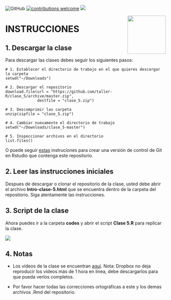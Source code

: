 ![GitHub](https://img.shields.io/github/license/taller-R/clase_5) [![contributions welcome](https://img.shields.io/badge/contributions-welcome-brightgreen.svg?style=flat)](https://github.com/taller-R/clase_5/issues) ![](https://img.shields.io/github/followers/taller-R?style=social)

<img src="https://avatars0.githubusercontent.com/u/69440432?s=400&u=96b3e58c713578b563d5c3d3c259f34965ac8e33&v=4" align="right" width=120 height=120 alt="" />

# INSTRUCCIONES


## 1. Descargar la clase

Para descargar las clases debes seguir los siguientes pasos:

```{r}
# 1. Establecer el directorio de trabajo en el que quieres descargar la carpeta
setwd("~/Downloads")

# 2. Descargar el repositorio
download.file(url = "https://github.com/taller-R/clase_5/archive/master.zip", 
              destfile = "clase_5.zip")

# 3. Descomprimir las carpeta
unzip(zipfile = "clase_5.zip")

# 4. Cambiar nuevamente el directorio de trabajo
setwd("~/Downloads/clase_5-master")

# 5. Inspeccionar archivos en el directorio 
list.files()
```
O puede seguir [estas](https://eduard-martinez.github.io/blog/github/clonar_github.html) instruciones para crear una versión de control de Git en Rstudio que contenga este repositorio.  



## 2. Leer las instrucciones iniciales

Despues de descargar o clonar el repositorio de la clase, usted debe abrir el archivo **Intro-clase-5.html** que se encuentra dentro de la carpeta del repositorio. Siga atentamente las instrucciones.



## 3. Script de la clase

Ahora puedes ir a la carpeta **codes** y abrir el script **Clase 5.R** para replicar la clase.

![](help/graphs/aas.gif)

## 4. Notas
* Los vídeos de la clase se encuentran [aquí](https://www.dropbox.com/sh/pvli5tnvwxc6bep/AADiqBgOhHqq17K44o81hac2a?dl=0). Nota: Dropbox no deja reproducir los vídeos más de 1 hora en linea, debe descargarlos para que pueda verlos completos.

* Por favor hacer todas las correcciones ortográficas a este y los demas archivos .Rmd del repositorio.